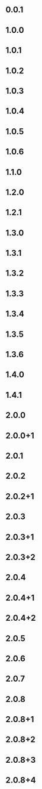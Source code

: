 ## 0.0.1
## 1.0.0
## 1.0.1
## 1.0.2
## 1.0.3
## 1.0.4
## 1.0.5
## 1.0.6
## 1.1.0
## 1.2.0
## 1.2.1
## 1.3.0
## 1.3.1
## 1.3.2
## 1.3.3
## 1.3.4
## 1.3.5
## 1.3.6
## 1.4.0
## 1.4.1
## 2.0.0
## 2.0.0+1
## 2.0.1
## 2.0.2
## 2.0.2+1
## 2.0.3
## 2.0.3+1
## 2.0.3+2
## 2.0.4
## 2.0.4+1
## 2.0.4+2
## 2.0.5
## 2.0.6
## 2.0.7
## 2.0.8
## 2.0.8+1
## 2.0.8+2
## 2.0.8+3
## 2.0.8+4
